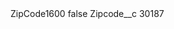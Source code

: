 <?xml version="1.0" encoding="UTF-8"?>
<CustomMetadata xmlns="http://soap.sforce.com/2006/04/metadata" xmlns:xsi="http://www.w3.org/2001/XMLSchema-instance" xmlns:xsd="http://www.w3.org/2001/XMLSchema">
    <label>ZipCode1600</label>
    <protected>false</protected>
    <values>
        <field>Zipcode__c</field>
        <value xsi:type="xsd:string">30187</value>
    </values>
</CustomMetadata>
